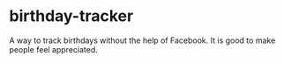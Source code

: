 # birthday-tracker
A way to track birthdays without the help of Facebook. It is good to make people feel appreciated.
